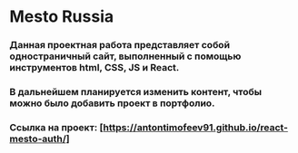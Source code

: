 # Mesto Russia 
### Данная проектная работа представляет собой одностраничный сайт, выполненный с помощью инструментов html, CSS, JS и React.
### В дальнейшем планируется изменить контент, чтобы можно было добавить проект в портфолио.

### Ссылка на проект: [https://antontimofeev91.github.io/react-mesto-auth/]
